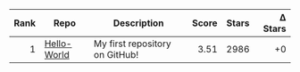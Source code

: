 | Rank | Repo | Description | Score | Stars | Δ Stars |
|-----:|------|-------------|------:|------:|--------:|
| 1 | [Hello-World](https://github.com/octocat/Hello-World) | My first repository on GitHub! | 3.51 | 2986 | +0 |
